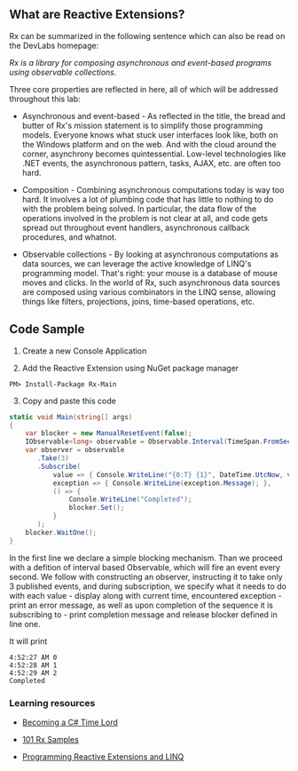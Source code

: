 ## What are Reactive Extensions?

Rx can be summarized in the following sentence which can also be read on the DevLabs homepage:

*Rx is a library for composing asynchronous and event-based programs using observable collections.*

Three core properties are reflected in here, all of which will be addressed throughout this lab:

* Asynchronous and event-based - As reflected in the title, the bread and butter of Rx&apos;s mission statement is to simplify those programming models. Everyone knows what stuck user interfaces look like, both on the Windows platform and on the web. And with the cloud around the corner, asynchrony becomes quintessential. Low-level technologies like .NET events, the asynchronous pattern, tasks, AJAX, etc. are often too hard.

* Composition - Combining asynchronous computations today is way too hard. It involves a lot of plumbing code that has little to nothing to do with the problem being solved. 
In particular, the data flow of the operations involved in the problem is not clear at all, and code gets spread out throughout event handlers, 
asynchronous callback procedures, and whatnot.

* Observable collections - By looking at asynchronous computations as data sources, we can leverage the active knowledge of LINQ&apos;s programming model. 
That&apos;s right: your mouse is a database of mouse moves and clicks. In the world of Rx, such asynchronous data sources are composed using various combinators 
in the LINQ sense, allowing things like filters, projections, joins, time-based operations, etc.

## Code Sample 

1. Create a new Console Application

2. Add the Reactive Extension using NuGet package manager
```
PM> Install-Package Rx-Main
```

3. Copy and paste this code
```cs
static void Main(string[] args)
{
    var blocker = new ManualResetEvent(false);
    IObservable<long> observable = Observable.Interval(TimeSpan.FromSeconds(1));
    var observer = observable
       .Take(3)
       .Subscribe(
           value => { Console.WriteLine("{0:T} {1}", DateTime.UtcNow, value); }, 
           exception => { Console.WriteLine(exception.Message); },
           () => {
               Console.WriteLine("Completed");
               blocker.Set();
           }
       );
    blocker.WaitOne(); 
}
```

In the first line we declare a simple blocking mechanism. Than we proceed with a defition of interval based Observable, which will fire an event every second. 
We follow with constructing an observer, instructing it to take only 3 published events, and during subscription, we specify what it needs to do with each value - display along with current time, 
encountered exception - print an error message, as well as upon completion of the sequence it is subscribing to - print completion message and release blocker defined in line one.


It will print
```
4:52:27 AM 0
4:52:28 AM 1
4:52:29 AM 2
Completed
```


### Learning resources

* [Becoming a C# Time Lord](http://channel9.msdn.com/Events/TechEd/Australia/2013/DEV422)

* [101 Rx Samples](http://rxwiki.wikidot.com/101samples)

* [Programming Reactive Extensions and LINQ](http://www.apress.com/programming-reactive-extensions-and-linq?gtmf=s)
